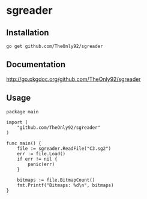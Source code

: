# sgreader

## Installation

    go get github.com/TheOnly92/sgreader

## Documentation

<http://go.pkgdoc.org/github.com/TheOnly92/sgreader>

## Usage

    package main

    import (
        "github.com/TheOnly92/sgreader"
    )

    func main() {
        file := sgreader.ReadFile("C3.sg2")
        err := file.Load()
        if err != nil {
            panic(err)
        }

        bitmaps := file.BitmapCount()
        fmt.Printf("Bitmaps: %d\n", bitmaps)
    }
